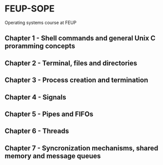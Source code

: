 # FEUP-SOPE
Operating systems course at FEUP

## Chapter 1 - Shell commands and general Unix C proramming concepts

## Chapter 2 - Terminal, files and directories

## Chapter 3 - Process creation and termination

## Chapter 4 - Signals 

## Chapter 5 - Pipes and FIFOs 

## Chapter 6 - Threads

## Chapter 7 - Syncronization mechanisms, shared memory and message queues
